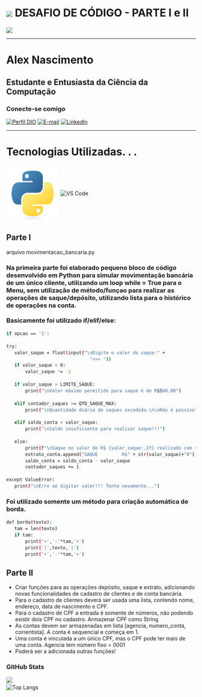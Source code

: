 <h1>
    <a href="https://www.dio.me/">
     <img align="center" width="40px" src="https://hermes.digitalinnovation.one/assets/diome/logo-minimized.png"></a>
    <span>DESAFIO DE CÓDIGO - PARTE I e II</span>
</h1>

 <a href="https://web.dio.me/track/fd133067-6f2b-47c8-9763-edd87ec6b1cc"> 
     <img align="center" width="200px" src="https://hermes.dio.me/tracks/f5dba255-da18-427a-a02a-ca11a339c1cd.png">  </a>

---

# Alex Nascimento
## Estudante e Entusiasta da Ciência da Computação

### Conecte-se comigo
[![Perfil DIO](https://img.shields.io/badge/-Meu%20Perfil%20na%20DIO-400?style=for-the-badge)](https://web.dio.me/users/andrade_aan/)
[![E-mail](https://img.shields.io/badge/-Email-150?style=for-the-badge&logo=microsoft-outlook&logoColor=E94D5F)](mailto:andrade.aan@gmail.com)
[![LinkedIn](https://img.shields.io/badge/-LinkedIn-000?style=for-the-badge&logo=linkedin&logoColor=30A3DC)](https://www.linkedin.com/in/alex-andrade-nascimento/)

---
# Tecnologias Utilizadas. . .

<div style="display: inline_block">
 
  <img align="center" alt="Python" height="150" width="140" src="https://raw.githubusercontent.com/devicons/devicon/master/icons/python/python-original.svg">
   <img align="center" alt="VS Code" height="150" width="140" src="https://cdn.jsdelivr.net/gh/devicons/devicon/icons/vscode/vscode-original-wordmark.svg">
 
## Parte I
arquivo movimentacao_bancaria.py
### Na primeira parte foi elaborado pequeno bloco de código desenvolvido em Python para simular movimentação bancária de um único cliente, utilizando um loop while = True para o Menu, sem utilização de método/funçao para realizar as operações de saque/depósito, utilizando lista para o histórico de operações na conta.<br><br>Basicamente foi utilizado if/elif/else:
 ```bash
if opcao == '1':
       
try:
    valor_saque = float(input("\nDigite o valor do saque:" +
                                ">>> "))
    if valor_saque < 0:
        valor_saque *= -1
        
    if valor_saque > LIMITE_SAQUE:
        print("\nValor máximo permitido para saque é de R$500.00")

    elif contador_saques >= QTD_SAQUE_MAX:
        print("\nQuantidade diária de saques excedida.\n\nNão é possível realizar mais saques!!!")
    
    elif saldo_conta < valor_saque:
        print("\nSaldo insuficiente para realizar saque!!!")
    
    else:
        print(f"\nSaque no valor de R$ {valor_saque:.2f} realizado com sucesso!!!")
        extrato_conta.append("SAQUE         R$" + str(valor_saque)+"0")
        saldo_conta = saldo_conta - valor_saque
        contador_saques += 1
    
except ValueError:
    print("\nErro ao digitar valor!!! Tente novamente...")
```

 ### Foi utilizado somente um método para criação automática de borda.

 ```bash
def borda(texto):
    tam = len(texto)
    if tam:
        print('+','-'*tam,'+')
        print('|',texto,'|')
        print('+','-'*tam,'+')
```

## Parte II
- Criar funções para as operações depósito, saque e extrato, adicionando novas funcionalidades de cadastro de clientes e de conta bancária.
- Para o cadastro de clientes deverá ser usada uma lista, contendo nome, endereço, data de nascimento e CPF.
- Para o cadastro de CPF a entrada é somente de números, não podendo existir dois CPF no cadastro. Armazenar CPF como String
- As contas devem ser armazenadas em lista [agencia, numero_conta, correntista]. A conta é sequencial e começa em 1.
- Uma conta é vinculada a um único CPF, mas o CPF pode ter mais de uma conta. Agencia tem número fixo = 0001
- Poderá ser a adicionada outras funções!
 
### GitHub Stats
![](https://github-readme-streak-stats.herokuapp.com/?user=andrade-aan&theme=monokai&hide_border=false)<br/>
![Top Langs](https://github-readme-stats-git-masterrstaa-rickstaa.vercel.app/api/top-langs/?username=andrade-aan&layout=compact&bg_color=000&border_color=30A3DC&title_color=E94D5F&text_color=FFF)

